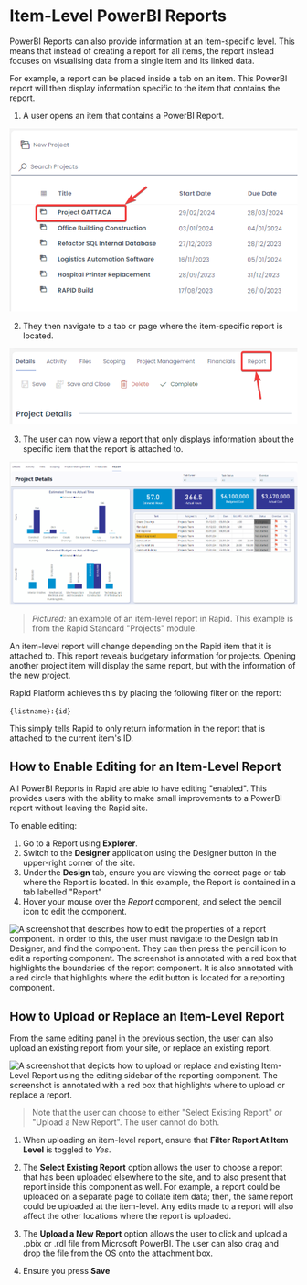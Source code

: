 # Item-Level PowerBI Reports

PowerBI Reports can also provide information at an item-specific level. This means that instead of creating a report for all items, the report instead focuses on visualising data from a single item and its linked data.

For example, a report can be placed inside a tab on an item. This PowerBI report will then display information specific to the item that contains the report.

1. A user opens an item that contains a PowerBI Report.

![A screenshot that depicts how to open an item that contains a project report. The screenshot is annotated with a red box and a red arrow to show how to open an item.](<PowerBI Item Open.png>)

2. They then navigate to a tab or page where the item-specific report is located.

![A screenshot that depicts how to open the "Reports" tab of an item inside the Rapid Standard "Projects" module. The screenshot is annotated with a red box and a red arrow that indicate the location of the tab.](<PowerBI Item Report Tab.png>)

3. The user can now view a report that only displays information about the specific item that the report is attached to.

![A screenshot of an item-level or item-specific report inside a Rapid item. The screenshot is an example from the Rapid Standard "Projects" module.](<PowerBI Item Report Example.png>)

> *Pictured:* an example of an item-level report in Rapid. This example is from the Rapid Standard "Projects" module.

An item-level report will change depending on the Rapid item that it is attached to. This report reveals budgetary information for projects. Opening another project item will display the same report, but with the information of the new project.

Rapid Platform achieves this by placing the following filter on the report: 

```{listname}:{id}```

This simply tells Rapid to only return information in the report that is attached to the current item's ID.

## How to Enable Editing for an Item-Level Report
All PowerBI Reports in Rapid are able to have editing "enabled". This provides users with the ability to make small improvements to a PowerBI report without leaving the Rapid site.

To enable editing:
1. Go to a Report using **Explorer**.
2. Switch to the **Designer** application using the Designer button in the upper-right corner of the site.
3. Under the **Design** tab, ensure you are viewing the correct page or tab where the Report is located. In this example, the Report is contained in a tab labelled "Report"
4. Hover your mouse over the *Report* component, and select the pencil icon to edit the component.

![A screenshot that describes how to edit the properties of a report component. In order to this, the user must navigate to the Design tab in Designer, and find the component. They can then press the pencil icon to edit a reporting component. The screenshot is annotated with a red box that highlights the boundaries of the report component. It is also annotated with a red circle that highlights where the edit button is located for a reporting component.](<PowerBI Enable Editing.png>)

## How to Upload or Replace an Item-Level Report
From the same editing panel in the previous section, the user can also upload an existing report from your site, or replace an existing report.

![A screenshot that depicts how to upload or replace and existing Item-Level Report using the editing sidebar of the reporting component. The screenshot is annotated with a red box that highlights where to upload or replace a report.](<PowerBI Uploading a Report.png>)

> Note that the user can choose to either "Select Existing Report" *or* "Upload a New Report". The user cannot do both.

1. When uploading an item-level report, ensure that **Filter Report At Item Level** is toggled to *Yes*.

2. The **Select Existing Report** option allows the user to choose a report that has been uploaded elsewhere to the site, and to also present that report inside this component as well. For example, a report could be uploaded on a separate page to collate item data; then, the same report could be uploaded at the item-level. Any edits made to a report will also affect the other locations where the report is uploaded.

3. The **Upload a New Report** option allows the user to click and upload a .pbix or .rdl file from Microsoft PowerBI. The user can also drag and drop the file from the OS onto the attachment box.

4. Ensure you press **Save**